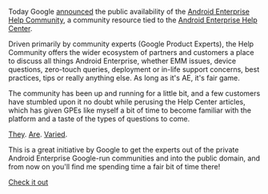 <!---
title: "Google launch the Android Enterprise Help Community"
date: "2020-07-16"
categories:
  - "enterprise"
tags:
  - "android"
  - "android-enterprise"
  - "community"
--->

Today Google [announced](https://blog.google/products/android-enterprise/help-community/) the public availability of the [Android Enterprise Help Community](https://support.google.com/work/android/community?hl=en), a community resource tied to the [Android Enterprise Help Center](https://support.google.com/work/android/?hl=en#topic=6151012).

Driven primarily by community experts (Google Product Experts), the Help Community offers the wider ecosystem of partners and customers a place to discuss all things Android Enterprise, whether EMM issues, device questions, zero-touch queries, deployment or in-life support concerns, best practices, tips or really anything else. As long as it's AE, it's fair game.

The community has been up and running for a little bit, and a few customers have stumbled upon it no doubt while perusing the Help Center articles, which has given GPEs like myself a bit of time to become familiar with the platform and a taste of the types of questions to come.

[They](https://support.google.com/s/community/forum/32063981/search/query%3Dforum%253A32063981/thread/58983797). [Are](https://support.google.com/s/community/forum/32063981/search/query%3Dforum%253A32063981/thread/57551030). [Varied](https://support.google.com/s/community/forum/32063981/search/query%3Dforum%253A32063981/thread/57397475).

This is a great initiative by Google to get the experts out of the private Android Enterprise Google-run communities and into the public domain, and from now on you'll find me spending time a fair bit of time there!

[Check it out](https://support.google.com/work/android/community?hl=en)

